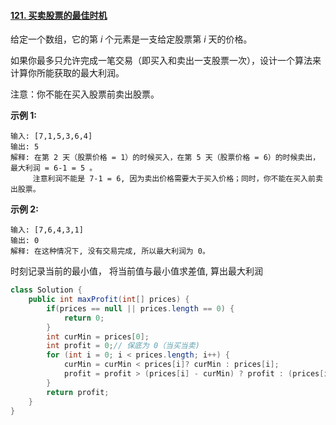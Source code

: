 #### [121. 买卖股票的最佳时机](https://leetcode-cn.com/problems/best-time-to-buy-and-sell-stock/)

给定一个数组，它的第 *i* 个元素是一支给定股票第 *i* 天的价格。

如果你最多只允许完成一笔交易（即买入和卖出一支股票一次），设计一个算法来计算你所能获取的最大利润。

注意：你不能在买入股票前卖出股票。

 

**示例 1:**

```
输入: [7,1,5,3,6,4]
输出: 5
解释: 在第 2 天（股票价格 = 1）的时候买入，在第 5 天（股票价格 = 6）的时候卖出，最大利润 = 6-1 = 5 。
     注意利润不能是 7-1 = 6, 因为卖出价格需要大于买入价格；同时，你不能在买入前卖出股票。
```

**示例 2:**

```
输入: [7,6,4,3,1]
输出: 0
解释: 在这种情况下, 没有交易完成, 所以最大利润为 0。
```



时刻记录当前的最小值， 将当前值与最小值求差值, 算出最大利润

```java
class Solution {
    public int maxProfit(int[] prices) {
        if(prices == null || prices.length == 0) {
            return 0;
        }
        int curMin = prices[0];
        int profit = 0;// 保底为 0（当买当卖)
        for (int i = 0; i < prices.length; i++) {
            curMin = curMin < prices[i]? curMin : prices[i];
            profit = profit > (prices[i] - curMin) ? profit : (prices[i] - curMin);
        }
        return profit;
    }
}
```


